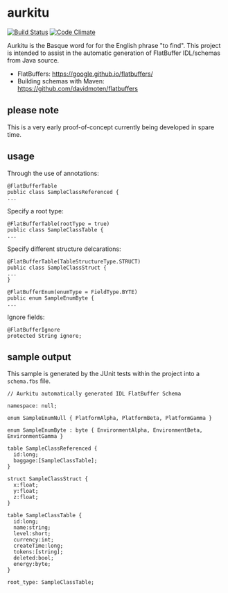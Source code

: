 # aurkitu 

[![Build Status](https://travis-ci.org/mhradek/aurkitu.svg?branch=master)](https://travis-ci.org/mhradek/aurkitu)
[![Code Climate](https://codeclimate.com/github/mhradek/aurkitu.svg)](https://codeclimate.com/github/mhradek/aurkitu)


Aurkitu is the Basque word for for the English phrase "to find". This project is intended to assist in the automatic generation of FlatBuffer IDL/schemas from Java source.

* FlatBuffers: https://google.github.io/flatbuffers/
* Building schemas with Maven: https://github.com/davidmoten/flatbuffers

## please note 
This is a very early proof-of-concept currently being developed in spare time.

## usage
Through the use of annotations:
```
@FlatBufferTable
public class SampleClassReferenced {
...
```
Specify a root type:
```
@FlatBufferTable(rootType = true)
public class SampleClassTable {
...
```
Specify different structure delcarations:
```
@FlatBufferTable(TableStructureType.STRUCT)
public class SampleClassStruct {
...
}

@FlatBufferEnum(enumType = FieldType.BYTE)
public enum SampleEnumByte {
...
```

Ignore fields:
```
@FlatBufferIgnore
protected String ignore;
```

## sample output
This sample is generated by the JUnit tests within the project into a `schema.fbs` file.

```
// Aurkitu automatically generated IDL FlatBuffer Schema

namespace: null;

enum SampleEnumNull { PlatformAlpha, PlatformBeta, PlatformGamma }

enum SampleEnumByte : byte { EnvironmentAlpha, EnvironmentBeta, EnvironmentGamma }

table SampleClassReferenced {
  id:long;
  baggage:[SampleClassTable];
}

struct SampleClassStruct {
  x:float;
  y:float;
  z:float;
}

table SampleClassTable {
  id:long;
  name:string;
  level:short;
  currency:int;
  createTime:long;
  tokens:[string];
  deleted:bool;
  energy:byte;
}

root_type: SampleClassTable;
```

